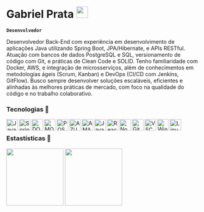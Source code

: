 #  Gabriel Prata </a><img src="https://media.giphy.com/media/WUlplcMpOCEmTGBtBW/giphy.gif" width="30"> 

**`Desenvolvedor`**

Desenvolvedor Back-End com experiência em desenvolvimento de aplicações Java utilizando Spring Boot, JPA/Hibernate, e APIs RESTful. Atuação com bancos de dados PostgreSQL e SQL, versionamento de código com Git, e práticas de Clean Code e SOLID.
Tenho familiaridade com Docker, AWS, e integração de microsserviços, além de conhecimentos em metodologias ágeis (Scrum, Kanban) e DevOps (CI/CD com Jenkins, GitFlow).
Busco sempre desenvolver soluções escaláveis, eficientes e alinhadas às melhores práticas de mercado, com foco na qualidade do código e no trabalho colaborativo.



### Tecnologias 🔧



<img 
align="left"
    alt="Java"
    title="Java"
    width="30px"
    style="paddig-right: 10px;"
  src="https://cdn.jsdelivr.net/gh/devicons/devicon@latest/icons/java/java-original-wordmark.svg"
   />

   
  <img 
  align="left"
    alt="Spring"
    title="Spring"
    width="30px"
    style="paddig-right: 10px;"
    src="https://cdn.jsdelivr.net/gh/devicons/devicon@latest/icons/spring/spring-original-wordmark.svg" 
  />


<img 
    align="left"
    alt="DOCKER"
    title="DOCKER"
    width="30px"
    style="paddig-right: 10px;"
    src="https://cdn.jsdelivr.net/gh/devicons/devicon@latest/icons/docker/docker-original.svg"
/>

<img 
  align="left"
    alt="MONGO DB"
    title="MONGO DB"
    width="30px"
    style="paddig-right: 10px;"
  src="https://cdn.jsdelivr.net/gh/devicons/devicon@latest/icons/mongodb/mongodb-original.svg" 
/>

<img 
  align="left"
    alt="POSTGRESQL"
    title="POSTGRESQL"
    width="30px"
    style="paddig-right: 10px;"
  src="https://cdn.jsdelivr.net/gh/devicons/devicon@latest/icons/postgresql/postgresql-plain.svg" 
/>


<img 
  align="left"
    alt="AZURE"
    title="AZURE"
    width="30px"
    style="paddig-right: 10px;"
  src="https://cdn.jsdelivr.net/gh/devicons/devicon@latest/icons/azure/azure-original.svg" 
/>


<img 
  align="left"
    alt="AMAZONAWS"
    title="AMAZONAWS"
    width="30px"
    style="paddig-right: 10px;"
  src="https://cdn.jsdelivr.net/gh/devicons/devicon@latest/icons/amazonwebservices/amazonwebservices-original-wordmark.svg" 
/>


<img 
    align="left"
    alt="JavaScript"
    title="JavaScript"
    width="30px"
    style="paddig-right: 10px;"
  src="https://cdn.jsdelivr.net/gh/devicons/devicon@latest/icons/javascript/javascript-original.svg" 
/>

     
<img 
    align="left"
    alt="React"
    title="React"
    width="30px"
    style="paddig-right: 10px;"
  src="https://cdn.jsdelivr.net/gh/devicons/devicon@latest/icons/react/react-original.svg" 
/>

<img 
  align="left"
    alt="Node"
    title="Node"
    width="30px"
    style="paddig-right: 10px;"
  src="https://cdn.jsdelivr.net/gh/devicons/devicon@latest/icons/nodejs/nodejs-original-wordmark.svg" 
/>


<img 
  align="left"
    alt="Git"
    title="Git"
    width="30px"
    style="paddig-right: 10px;"
  src="https://cdn.jsdelivr.net/gh/devicons/devicon@latest/icons/github/github-original.svg" 
  />

  
  <img 
   align="left"
    alt="VSCODE"
    title="VSCODE"
    width="30px"
    style="paddig-right: 10px;"
  src="https://cdn.jsdelivr.net/gh/devicons/devicon@latest/icons/vscode/vscode-original.svg" 
  />
          
  
  <img 
  align="left"
    alt="Windows"
    title="Windows"
    width="30px"
    style="paddig-right: 10px;"
  src="https://cdn.jsdelivr.net/gh/devicons/devicon@latest/icons/windows11/windows11-original.svg" 
  />

  
 <img 
 align="left"
    alt="Linux"
    title="Linux"
    width="30px"
    style="paddig-right: 10px;"
  src="https://cdn.jsdelivr.net/gh/devicons/devicon@latest/icons/linux/linux-original.svg" 
 />
          
          
          

<br/>    

### Estastísticas 🔧


<div align="left">
  <img height="150em" src="https://github-readme-stats.vercel.app/api?username=GabrielPraata&show_icons=true&theme=dark&include_all_commits=true"/>
  <img height="150em" src="https://github-readme-stats.vercel.app/api/top-langs/?username=GabrielPraata&theme=dark&layout=compact"/>
</div>


               
          
          


